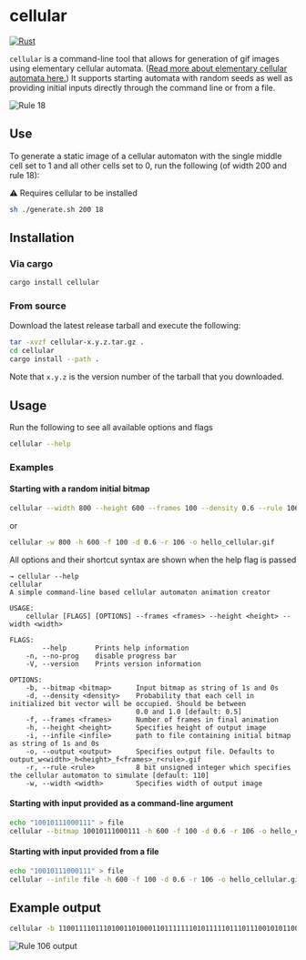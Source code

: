 # cellular

[![Rust](https://github.com/W-A-James/cellular/actions/workflows/rust.yml/badge.svg)](https://github.com/W-A-James/cellular/actions/workflows/rust.yml)

`cellular` is a command-line tool that allows for generation of gif images using elementary cellular automata. ([Read more about elementary cellular automata here.](https://en.wikipedia.org/wiki/Elementary_cellular_automaton)) It supports starting automata with random seeds as well as providing initial inputs directly through the command line or from a file.

![Rule 18](cellular.gif)

## Use

To generate a static image of a cellular automaton with the single middle cell set to 1 and all other cells set to 0, run the following (of width 200 and rule 18):

⚠️ Requires cellular to be installed

```bash
sh ./generate.sh 200 18
```


## Installation

### Via cargo

```bash
cargo install cellular
```

### From source

Download the latest release tarball and execute the following:

```bash
tar -xvzf cellular-x.y.z.tar.gz .
cd cellular
cargo install --path .
```

Note that `x.y.z` is the version number of the tarball that you downloaded.

## Usage

Run the following to see all available options and flags

```bash
cellular --help
```

### Examples

#### Starting with a random initial bitmap

```bash
cellular --width 800 --height 600 --frames 100 --density 0.6 --rule 106 --output hello_cellular.gif
```

or

```bash
cellular -w 800 -h 600 -f 100 -d 0.6 -r 106 -o hello_cellular.gif
```

All options and their shortcut syntax are shown when the help flag is passed

```
→ cellular --help
cellular
A simple command-line based cellular automaton animation creator

USAGE:
    cellular [FLAGS] [OPTIONS] --frames <frames> --height <height> --width <width>

FLAGS:
        --help       Prints help information
    -n, --no-prog    disable progress bar
    -V, --version    Prints version information

OPTIONS:
    -b, --bitmap <bitmap>      Input bitmap as string of 1s and 0s
    -d, --density <density>    Probability that each cell in initialized bit vector will be occupied. Should be between
                               0.0 and 1.0 [default: 0.5]
    -f, --frames <frames>      Number of frames in final animation
    -h, --height <height>      Specifies height of output image
    -i, --infile <infile>      path to file containing initial bitmap as string of 1s and 0s
    -o, --output <output>      Specifies output file. Defaults to output_w<width>_h<height>_f<frames>_r<rule>.gif
    -r, --rule <rule>          8 bit unsigned integer which specifies the cellular automaton to simulate [default: 110]
    -w, --width <width>        Specifies width of output image
```

#### Starting with input provided as a command-line argument

```bash
echo "10010111000111" > file
cellular --bitmap 10010111000111 -h 600 -f 100 -d 0.6 -r 106 -o hello_cellular.gif
```

#### Starting with input provided from a file
```bash
echo "10010111000111" > file
cellular --infile file -h 600 -f 100 -d 0.6 -r 106 -o hello_cellular.gif
```

## Example output

```bash
cellular -b 1100111101110100110100011011111110101111101110111001010110011010010001010011111011101110000011100100 -h 100 -f 200 -r 106
```
![Rule 106 output](https://github.com/W-A-James/cellular/raw/master/output_w100_h100_f200_r106.gif)




